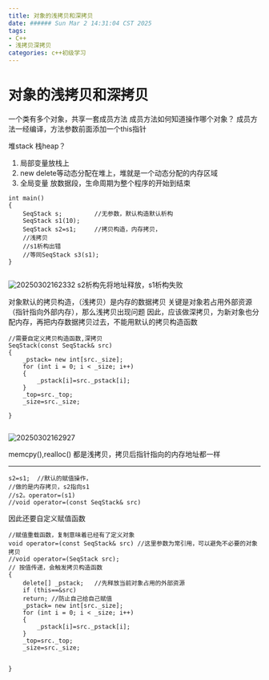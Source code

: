 ```yaml
---
title: 对象的浅拷贝和深拷贝
date: ###### Sun Mar 2 14:31:04 CST 2025
tags: 
- C++
- 浅拷贝深拷贝
categories: c++初级学习
---
```


# 对象的浅拷贝和深拷贝
一个类有多个对象，共享一套成员方法
成员方法如何知道操作哪个对象？
成员方法一经编译，方法参数前面添加一个this指针

堆stack 栈heap？
1. 局部变量放栈上 
2. new delete等动态分配在堆上，堆就是一个动态分配的内存区域
3. 全局变量 放数据段，生命周期为整个程序的开始到结束
   

```
int main()
{
    SeqStack s;         //无参数，默认构造默认析构
    SeqStack s1(10);
    SeqStack s2=s1;     //拷贝构造，内存拷贝，
    //浅拷贝
    //s1析构出错
    //等同SeqStack s3(s1);
}


```
![20250302162332](https://cdn.jsdelivr.net/gh/Yolo-ZZY/Image/20250302162332.png)
s2析构先将地址释放，s1析构失败

对象默认的拷贝构造，（浅拷贝）是内存的数据拷贝
关键是对象若占用外部资源（指针指向外部内存），那么浅拷贝出现问题
因此，应该做深拷贝，为新对象也分配内存，再把内存数据拷贝过去，不能用默认的拷贝构造函数

``` 
//需要自定义拷贝构造函数,深拷贝
SeqStack(const SeqStack& src)   
{
    _pstack= new int[src._size];
    for (int i = 0; i < _size; i++)
    {
        _pstack[i]=src._pstack[i];
    }
    _top=src._top;
    _size=src._size;

}


```
![20250302162927](https://cdn.jsdelivr.net/gh/Yolo-ZZY/Image/20250302162927.png)

memcpy(),realloc() 都是浅拷贝，拷贝后指针指向的内存地址都一样

-------------
```
s2=s1;  //默认的赋值操作，
//做的是内存拷贝，s2指向s1
//s2。operator=(s1)
//void operator=(const SeqStack& src)

```
因此还要自定义赋值函数
```
//赋值重载函数，复制意味着已经有了定义对象
void operator=(const SeqStack& src) //这里参数为常引用，可以避免不必要的对象拷贝
//void operator=(SeqStack src);  
// 按值传递，会触发拷贝构造函数
{
    delete[] _pstack;   //先释放当前对象占用的外部资源
    if (this==&src)
    return; //防止自己给自己赋值
    _pstack= new int[src._size];
    for (int i = 0; i < _size; i++)
    {
        _pstack[i]=src._pstack[i];
    }
    _top=src._top;
    _size=src._size;


}
